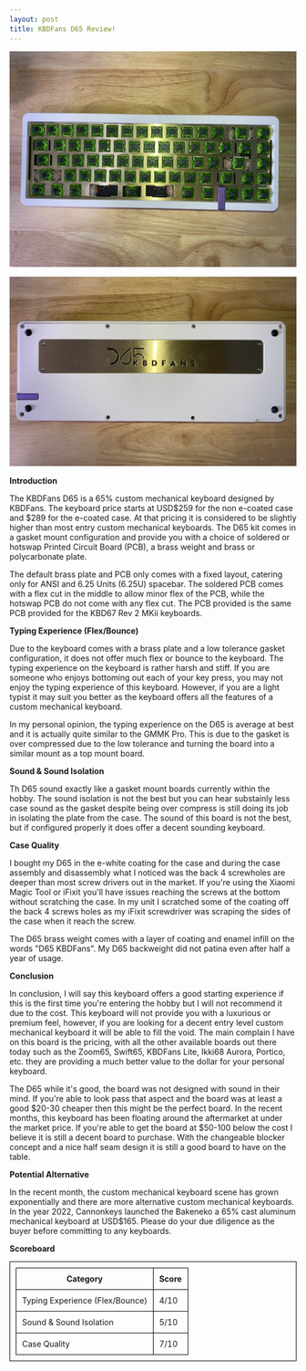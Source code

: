 ```yaml
---
layout: post
title: KBDFans D65 Review!
---
```


![_config.yml](https://raw.githubusercontent.com/TeeheeTypes/TeeheeTypes.github.io/master/images/photo_2022-03-13_15-31-58.jpg)

![_config.yml](https://raw.githubusercontent.com/TeeheeTypes/TeeheeTypes.github.io/master/images/photo_2022-03-13_15-32-06.jpg)

**Introduction**

The KBDFans D65 is a 65% custom mechanical keyboard designed by KBDFans. The keyboard price starts at USD$259 for the non e-coated case and $289 for the e-coated case. At that pricing it is considered to be slightly higher than most entry custom mechanical keyboards. The D65 kit comes in a gasket mount configuration and provide you with a choice of soldered or hotswap Printed Circuit Board (PCB), a brass weight and brass or polycarbonate plate. 

The default brass plate and PCB only comes with a fixed layout, catering only for ANSI and 6.25 Units (6.25U) spacebar. The soldered PCB comes with a flex cut in the middle to allow minor flex of the PCB, while the hotswap PCB do not come with any flex cut. The PCB provided is the same PCB provided for the KBD67 Rev 2 MKii keyboards.

**Typing Experience (Flex/Bounce)**

Due to the keyboard comes with a brass plate and a low tolerance gasket configuration, it does not offer much flex or bounce to the keyboard. The typing experience on the keyboard is rather harsh and stiff. If you are someone who enjoys bottoming out each of your key press, you may not enjoy the typing experience of this keyboard. However, if you are a light typist it may suit you better as the keyboard offers all the features of a custom mechanical keyboard.

In my personal opinion, the typing experience on the D65 is average at best and it is actually quite similar to the GMMK Pro. This is due to the gasket is over compressed due to the low tolerance and turning the board into a similar mount as a top mount board.

**Sound & Sound Isolation**

Th D65 sound exactly like a gasket mount boards currently within the hobby. The sound isolation is not the best but you can hear substainly less case sound as the gasket despite being over compress is still doing its job in isolating the plate from the case. The sound of this board is not the best, but if configured properly it does offer a decent sounding keyboard.

**Case Quality**

I bought my D65 in the e-white coating for the case and during the case assembly and disassembly what I noticed was the back 4 screwholes are deeper than most screw drivers out in the market. If you're using the Xiaomi Magic Tool or iFixit you'll have issues reaching the screws at the bottom without scratching the case. In my unit I scratched some of the coating off the back 4 screws holes as my iFixit screwdriver was scraping the sides of the case when it reach the screw. 

The D65 brass weight comes with a layer of coating and enamel infill on the words "D65 KBDFans". My D65 backweight did not patina even after half a year of usage. 

**Conclusion**

In conclusion, I will say this keyboard offers a good starting experience if this is the first time you're entering the hobby but I will not recommend it due to the cost. This keyboard will not provide you with a luxurious or premium feel, however, if you are looking for a decent entry level custom mechanical keyboard it will be able to fill the void. The main complain I have on this board is the pricing, with all the other available boards out there today such as the Zoom65, Swift65, KBDFans Lite, Ikki68 Aurora, Portico, etc. they are providing a much better value to the dollar for your personal keyboard.

The D65 while it's good, the board was not designed with sound in their mind. If you're able to look pass that aspect and the board was at least a good $20-30 cheaper then this might be the perfect board. In the recent months, this keyboard has been floating around the aftermarket at under the market price. If you're able to get the board at $50-100 below the cost I believe it is still a decent board to purchase. With the changeable blocker concept and a nice half seam design it is still a good board to have on the table.

**Potential Alternative**

In the recent month, the custom mechanical keyboard scene has grown exponentially and there are more alternative custom mechanical keyboards. In the year 2022, Cannonkeys launched the Bakeneko a 65% cast aluminum mechanical keyboard at USD$165. Please do your due diligence as the buyer before committing to any keyboards.

**Scoreboard**

<html>
  <head>
    <title>KBDFans D65</title>
    <style>
      table,
      th,
      td {
        padding: 10px;
        border: 1px solid black;
        border-collapse: collapse;
      }
    </style>
  </head>
  <body>
    <table>
      <tr>
        <th>Category</th>
        <th>Score</th>
      </tr>
      <tr>
        <td>Typing Experience (Flex/Bounce)</td>
        <td>4/10</td>
      </tr>
      <tr>
        <td>Sound & Sound Isolation</td>
        <td>5/10</td>
      </tr>
      <tr>
        <td>Case Quality</td>
        <td>7/10</td>
      </tr>
    </table>
  </body>
</html>



